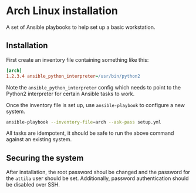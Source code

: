 # Arch Linux installation

A set of Ansible playbooks to help set up a basic workstation.

## Installation

First create an inventory file containing something like this:

```ini
[arch]
1.2.3.4 ansible_python_interpreter=/usr/bin/python2
```

Note the `ansible_python_interpreter` config which needs to point to the
Python2 interpreter for certain Ansible tasks to work.

Once the inventory file is set up, use `ansible-playbook` to configure a new
system.

```sh
ansible-playbook --inventory-file=arch --ask-pass setup.yml
```

All tasks are idempotent, it should be safe to run the above command against an
existing system.

## Securing the system

After installation, the root password shoul be changed and the password for the
`attila` user should be set. Additionally, password authentication should be
disabled over SSH.
